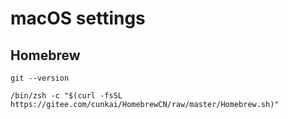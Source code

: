 # macOS settings

## Homebrew

```
git --version

/bin/zsh -c "$(curl -fsSL https://gitee.com/cunkai/HomebrewCN/raw/master/Homebrew.sh)"
```

